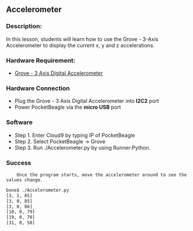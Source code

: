 ## Accelerometer

### Description:

In this lesson, students will learn how to use the Grove - 3-Axis Accelerometer to display the current x, y and z accelerations.

### Hardware Requirement:

- [Grove - 3 Axis Digital Accelerometer](http://wiki.seeedstudio.com/Grove-3-Axis_Digital_Accelerometer-16g/)

### Hardware Connection

- Plug the Grove - 3 Axis Digital Accelerometer into **I2C2** port
- Power PocketBeagle via the **micro USB** port

### Software

- Step 1. Enter Cloud9 by typing IP of PocketBeagle
- Step 2. Select PocketBeagle -> Grove
- Step 3. Run ./Accelerometer.py by using Runner:Python.

### Success
        Once the program starts, move the accelerometer around to see the values change.
```bash
bone$ ./Accelerometer.py 
[3, 1, 85]
[3, 0, 85]
[3, 0, 86]
[10, 0, 79]
[19, 0, 70]
[31, 0, 58]
```